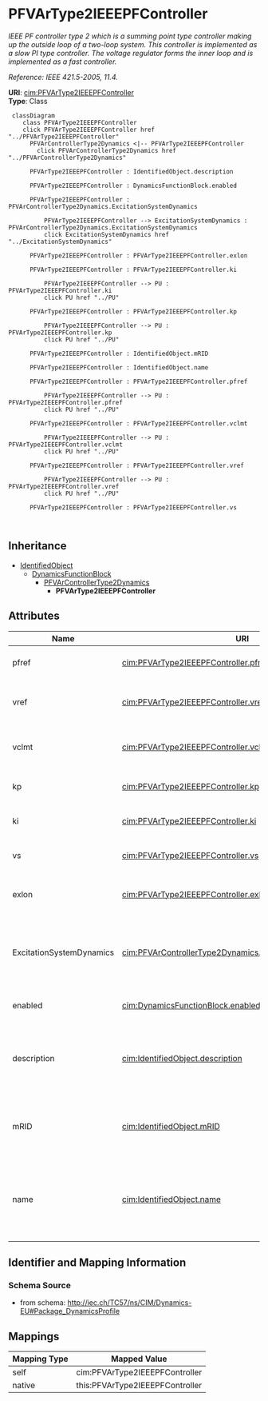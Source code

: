 # PFVArType2IEEEPFController


_IEEE PF controller type 2 which is a summing point type controller making up the outside loop of a two-loop system. This controller is implemented as a slow PI type controller. The voltage regulator forms the inner loop and is implemented as a fast controller._

_Reference: IEEE 421.5-2005, 11.4._





**URI**: [cim:PFVArType2IEEEPFController](http://iec.ch/TC57/CIM100#PFVArType2IEEEPFController)<br />
**Type**: Class




```mermaid
 classDiagram
    class PFVArType2IEEEPFController
    click PFVArType2IEEEPFController href "../PFVArType2IEEEPFController"
      PFVArControllerType2Dynamics <|-- PFVArType2IEEEPFController
        click PFVArControllerType2Dynamics href "../PFVArControllerType2Dynamics"
      
      PFVArType2IEEEPFController : IdentifiedObject.description
        
      PFVArType2IEEEPFController : DynamicsFunctionBlock.enabled
        
      PFVArType2IEEEPFController : PFVArControllerType2Dynamics.ExcitationSystemDynamics
        
          PFVArType2IEEEPFController --> ExcitationSystemDynamics : PFVArControllerType2Dynamics.ExcitationSystemDynamics
          click ExcitationSystemDynamics href "../ExcitationSystemDynamics"
        
      PFVArType2IEEEPFController : PFVArType2IEEEPFController.exlon
        
      PFVArType2IEEEPFController : PFVArType2IEEEPFController.ki
        
          PFVArType2IEEEPFController --> PU : PFVArType2IEEEPFController.ki
          click PU href "../PU"
        
      PFVArType2IEEEPFController : PFVArType2IEEEPFController.kp
        
          PFVArType2IEEEPFController --> PU : PFVArType2IEEEPFController.kp
          click PU href "../PU"
        
      PFVArType2IEEEPFController : IdentifiedObject.mRID
        
      PFVArType2IEEEPFController : IdentifiedObject.name
        
      PFVArType2IEEEPFController : PFVArType2IEEEPFController.pfref
        
          PFVArType2IEEEPFController --> PU : PFVArType2IEEEPFController.pfref
          click PU href "../PU"
        
      PFVArType2IEEEPFController : PFVArType2IEEEPFController.vclmt
        
          PFVArType2IEEEPFController --> PU : PFVArType2IEEEPFController.vclmt
          click PU href "../PU"
        
      PFVArType2IEEEPFController : PFVArType2IEEEPFController.vref
        
          PFVArType2IEEEPFController --> PU : PFVArType2IEEEPFController.vref
          click PU href "../PU"
        
      PFVArType2IEEEPFController : PFVArType2IEEEPFController.vs
        
      
```





## Inheritance
* [IdentifiedObject](IdentifiedObject.md)
    * [DynamicsFunctionBlock](DynamicsFunctionBlock.md)
        * [PFVArControllerType2Dynamics](PFVArControllerType2Dynamics.md)
            * **PFVArType2IEEEPFController**



## Attributes


| Name | URI | Cardinality and Range | Description | Inheritance |
| ---  | --- | --- | --- | --- |
| pfref | [cim:PFVArType2IEEEPFController.pfref](http://iec.ch/TC57/CIM100#PFVArType2IEEEPFController.pfref) | 1 <br />  [PU](PU.md)  | Power factor reference (<i>P</i><i><sub>FREF</sub></i>) | direct |
| vref | [cim:PFVArType2IEEEPFController.vref](http://iec.ch/TC57/CIM100#PFVArType2IEEEPFController.vref) | 1 <br />  [PU](PU.md)  | Voltage regulator reference (<i>V</i><i><sub>REF</sub></i>) | direct |
| vclmt | [cim:PFVArType2IEEEPFController.vclmt](http://iec.ch/TC57/CIM100#PFVArType2IEEEPFController.vclmt) | 1 <br />  [PU](PU.md)  | Maximum output of the pf controller (<i>V</i><i><sub>CLMT</sub></i>) | direct |
| kp | [cim:PFVArType2IEEEPFController.kp](http://iec.ch/TC57/CIM100#PFVArType2IEEEPFController.kp) | 1 <br />  [PU](PU.md)  | Proportional gain of the pf controller (<i>K</i><i><sub>P</sub></i>) | direct |
| ki | [cim:PFVArType2IEEEPFController.ki](http://iec.ch/TC57/CIM100#PFVArType2IEEEPFController.ki) | 1 <br />  [PU](PU.md)  | Integral gain of the pf controller (<i>K</i><i><sub>I</sub></i>) | direct |
| vs | [cim:PFVArType2IEEEPFController.vs](http://iec.ch/TC57/CIM100#PFVArType2IEEEPFController.vs) | 1 <br />  float  | Generator sensing voltage (<i>V</i><i><sub>S</sub></i>) | direct |
| exlon | [cim:PFVArType2IEEEPFController.exlon](http://iec.ch/TC57/CIM100#PFVArType2IEEEPFController.exlon) | 1 <br />  boolean  | Overexcitation or under excitation flag (<i>EXLON</i>) | direct |
| ExcitationSystemDynamics | [cim:PFVArControllerType2Dynamics.ExcitationSystemDynamics](http://iec.ch/TC57/CIM100#PFVArControllerType2Dynamics.ExcitationSystemDynamics) | 1 <br />  [ExcitationSystemDynamics](ExcitationSystemDynamics.md)  | Excitation system model with which this power factor or VAr controller type 2... | [PFVArControllerType2Dynamics](PFVArControllerType2Dynamics.md) |
| enabled | [cim:DynamicsFunctionBlock.enabled](http://iec.ch/TC57/CIM100#DynamicsFunctionBlock.enabled) | 1 <br />  boolean  | Function block used indicator | [DynamicsFunctionBlock](DynamicsFunctionBlock.md) |
| description | [cim:IdentifiedObject.description](http://iec.ch/TC57/CIM100#IdentifiedObject.description) | 0..1 <br />  string  | The description is a free human readable text describing or naming the object | [IdentifiedObject](IdentifiedObject.md) |
| mRID | [cim:IdentifiedObject.mRID](http://iec.ch/TC57/CIM100#IdentifiedObject.mRID) | 1 <br />  string  | Master resource identifier issued by a model authority | [IdentifiedObject](IdentifiedObject.md) |
| name | [cim:IdentifiedObject.name](http://iec.ch/TC57/CIM100#IdentifiedObject.name) | 0..1 <br />  string  | The name is any free human readable and possibly non unique text naming the o... | [IdentifiedObject](IdentifiedObject.md) |









## Identifier and Mapping Information







### Schema Source


* from schema: http://iec.ch/TC57/ns/CIM/Dynamics-EU#Package_DynamicsProfile





## Mappings

| Mapping Type | Mapped Value |
| ---  | ---  |
| self | cim:PFVArType2IEEEPFController |
| native | this:PFVArType2IEEEPFController |




